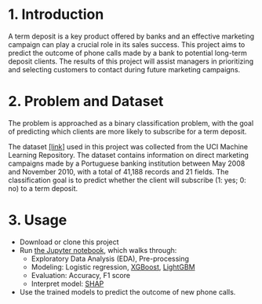 
# 1.  Introduction

A term deposit is a key product offered by banks and an effective marketing campaign can play a crucial role in its sales success.
This project aims to predict the outcome of phone calls made by a bank to potential long-term deposit clients. The results of this project will assist managers in prioritizing and selecting customers to contact during future marketing campaigns.

# 2.  Problem and Dataset

The problem is approached as a binary classification problem, with the goal of predicting which clients are more likely to subscribe for a term deposit.

The dataset [[link]](https://archive.ics.uci.edu/ml/datasets/bank+marketing#) used in this project was collected from the UCI Machine Learning Repository. The dataset contains information on direct marketing campaigns made by a Portuguese banking institution between May 2008 and November 2010, with a total of 41,188 records and 21 fields. The classification goal is to predict whether the client will subscribe (1: yes;  0: no) to a term deposit.


# 3. Usage

- Download or clone this project
- Run [the Jupyter notebook](https://github.com/khanhvynguyen/Term_Deposit_Prediction_ML/blob/main/term_deposit_prediction.ipynb), which walks through:
  + Exploratory Data Analysis (EDA), Pre-processing
  + Modeling: Logistic regression, [XGBoost](https://xgboost.readthedocs.io/en/stable/), [LightGBM](https://lightgbm.readthedocs.io/en/latest/Parameters.html)
  + Evaluation: Accuracy, F1 score
  + Interpret model: [SHAP](https://github.com/slundberg/shap)
- Use the trained models to predict the outcome of new phone calls.
